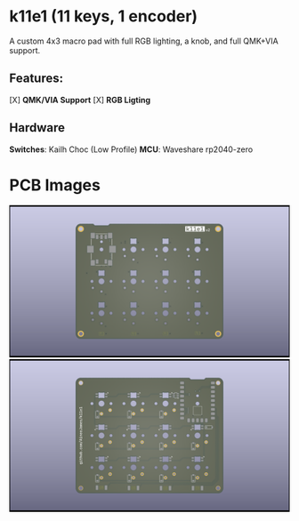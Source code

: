 # k11e1 (11 keys, 1 encoder)
A custom 4x3 macro pad with full RGB lighting, a knob, and full QMK+VIA support.

## Features:
[X] **QMK/VIA Support**
[X] **RGB Ligting**

## Hardware
**Switches**: Kailh Choc (Low Profile)
**MCU**: Waveshare rp2040-zero

# PCB Images
![](images/pcb-front.png)
![](images/pcb-back.png)

